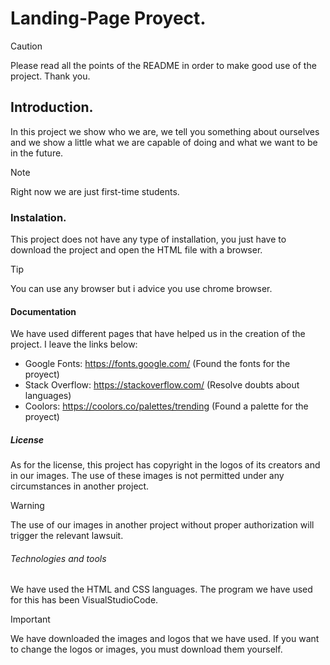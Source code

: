 # Landing-Page Proyect.
>[!CAUTION]
>Please read all the points of the README in order to make good use of the project. Thank you.
## Introduction.
In this project we show who we are, we tell you something about ourselves and we show a little what we are capable of doing and what we want to be in the future.
>[!NOTE]
>Right now we are just first-time students.

### Instalation.
This project does not have any type of installation, you just have to download the project and open the HTML file with a browser.
>[!TIP]
>You can use any browser but i advice you use chrome browser.

#### Documentation
We have used different pages that have helped us in the creation of the project. I leave the links below:
- Google Fonts: https://fonts.google.com/ (Found the fonts for the proyect)
- Stack Overflow: https://stackoverflow.com/ (Resolve doubts about languages)
- Coolors: https://coolors.co/palettes/trending (Found a palette for the proyect)

##### License

As for the license, this project has copyright in the logos of its creators and in our images. The use of these images is not permitted under any circumstances in another project.
>[!WARNING]
>The use of our images in another project without proper authorization will trigger the relevant lawsuit.

###### Technologies and tools

We have used the HTML and CSS languages. The program we have used for this has been VisualStudioCode.
>[!IMPORTANT]
>We have downloaded the images and logos that we have used. If you want to change the logos or images, you must download them yourself.

